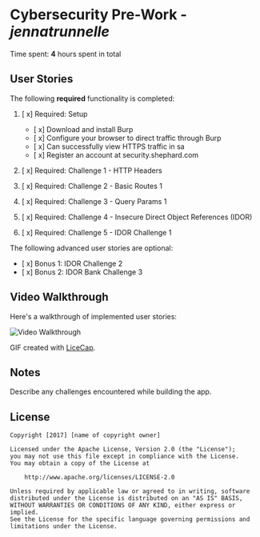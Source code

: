 # Cybersecurity Pre-Work - *jennatrunnelle* 

Time spent: **4** hours spent in total 

## User Stories

The following **required** functionality is completed:

1. [ x]  Required: Setup 
    -  [ x]  Download and install Burp
    -  [ x]  Configure your browser to direct traffic through Burp
    -  [ x]  Can successfully view HTTPS traffic in sa
    -  [ x]  Register an account at security.shephard.com
  
2. [ x]  Required: Challenge 1 - HTTP Headers
3. [ x]  Required: Challenge 2 - Basic Routes 1
4. [ x]  Required: Challenge 3 - Query Params 1
5. [ x]  Required: Challenge 4 - Insecure Direct Object References (IDOR)
6. [ x]  Required: Challenge 5 - IDOR Challenge 1 

The following advanced user stories are optional:

* [ x]  Bonus 1: IDOR Challenge 2 
* [ x]  Bonus 2: IDOR Bank Challenge 3

## Video Walkthrough

Here's a walkthrough of implemented user stories:

<img src='http://i.imgur.com/kdDYKYz.gif' title='Video Walkthrough' width='' alt='Video Walkthrough' />



GIF created with [LiceCap](http://www.cockos.com/licecap/).

## Notes

Describe any challenges encountered while building the app.

## License

    Copyright [2017] [name of copyright owner]

    Licensed under the Apache License, Version 2.0 (the "License");
    you may not use this file except in compliance with the License.
    You may obtain a copy of the License at

        http://www.apache.org/licenses/LICENSE-2.0

    Unless required by applicable law or agreed to in writing, software
    distributed under the License is distributed on an "AS IS" BASIS,
    WITHOUT WARRANTIES OR CONDITIONS OF ANY KIND, either express or implied.
    See the License for the specific language governing permissions and
    limitations under the License.
